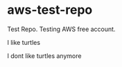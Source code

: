 aws-test-repo
=============

Test Repo. Testing AWS free account.

I like turtles

I dont like turtles anymore
